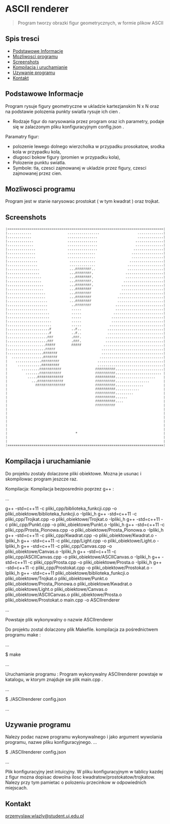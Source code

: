 # ASCII renderer
> Program tworzy obrazki figur geometrycznych, w formie plikow ASCII


## Spis tresci
* [Podstawowe Informacje](#podstawowe-informacje)
* [Mozliwosci programu](#mozliwosci-programu)
* [Screenshots](#screenshots)
* [Kompilacja i uruchamianie](#kompilacja-i-uruchamianie)
* [Uzywanie programu](#uzywanie-programu)
* [Kontakt](#kontakt)


## Podstawowe Informacje
Program rysuje figury geometryczne w ukladzie kartezjanskim N x N oraz na podstawie polozenia punkty swiatla rysuje ich cien .
- Rodzaje figur do narysowania przez program oraz ich parametry, podaje się w zalaczonym pliku konfiguracyjnym config.json .

Paramatry figur: 
- polozenie lewego dolnego wierzcholka w przypadku prosokatow, srodka kola w przypadku kola, 
- dlugosci bokow figury (promien w przypadku kola),
- Polozenie punktu swiatla.
- Symbole: tla, czesci zajmowanej w ukladzie przez figury, czesci zajmowanej przez cien.


## Mozliwosci programu
Program jest w stanie narysowac prostokat ( w tym kwadrat ) oraz trojkat.


## Screenshots
![Example screenshot](./obrazy_do_pliku_Readme/Obraz_1.png)


## Kompilacja i uruchamianie

Do projektu zostaly dolaczone pliki obiektowe. Mozna je usunac i skompilowac program jeszcze raz.

Kompilacja:
Kompilacja bezposrednio poprzez g++ :

... 

g++ -std=c++11 -c pliki_cpp/biblioteka_funkcji.cpp -o pliki_obiektowe/biblioteka_funkcji.o -Ipliki_h
g++ -std=c++11 -c pliki_cpp/Trojkat.cpp -o pliki_obiektowe/Trojkat.o -Ipliki_h
g++ -std=c++11 -c pliki_cpp/Punkt.cpp -o pliki_obiektowe/Punkt.o -Ipliki_h
g++ -std=c++11 -c pliki_cpp/Prosta_Pionowa.cpp -o pliki_obiektowe/Prosta_Pionowa.o -Ipliki_h
g++ -std=c++11 -c pliki_cpp/Kwadrat.cpp -o pliki_obiektowe/Kwadrat.o -Ipliki_h
g++ -std=c++11 -c pliki_cpp/Light.cpp -o pliki_obiektowe/Light.o -Ipliki_h
g++ -std=c++11 -c pliki_cpp/Canvas.cpp -o pliki_obiektowe/Canvas.o -Ipliki_h
g++ -std=c++11 -c pliki_cpp/ASCIICanvas.cpp -o pliki_obiektowe/ASCIICanvas.o -Ipliki_h
g++ -std=c++11 -c pliki_cpp/Prosta.cpp -o pliki_obiektowe/Prosta.o -Ipliki_h
g++ -std=c++11 -c pliki_cpp/Prostokat.cpp -o pliki_obiektowe/Prostokat.o -Ipliki_h
g++ -std=c++11 pliki_obiektowe/biblioteka_funkcji.o pliki_obiektowe/Trojkat.o pliki_obiektowe/Punkt.o pliki_obiektowe/Prosta_Pionowa.o pliki_obiektowe/Kwadrat.o pliki_obiektowe/Light.o pliki_obiektowe/Canvas.o pliki_obiektowe/ASCIICanvas.o pliki_obiektowe/Prosta.o pliki_obiektowe/Prostokat.o main.cpp -o ASCIIrenderer

... 

Powstaje plik wykonywalny o nazwie ASCIIrenderer

Do projektu zostal dolaczony plik Makefile. 
kompilacja za pośrednictwem programu make :

...

$ make

... 

Uruchamianie programu :
Program wykonywalny ASCIIrenderer powstaje w katalogu, w ktorym znajduje sie plik main.cpp .

...

$ ./ASCIIrenderer config.json

... 


## Uzywanie programu


Nalezy podac nazwe programu wykonywalnego i jako argument wywolania programu, nazwe pliku konfiguracyjnego.
...

$ ./ASCIIrenderer config.json

... 


Plik konfiguracyjny jest intuicyjny.
W pliku konfiguracyjnym w tablicy kazdej z figur mozna dopisac dowolna ilosc kwadratow/prostokatow/trojkatow.
Nalezy przy tym pamietac o polozeniu przecinkow w odpowiednich miejscach.


## Kontakt
przemyslaw.wlazly@student.uj.edu.pl



